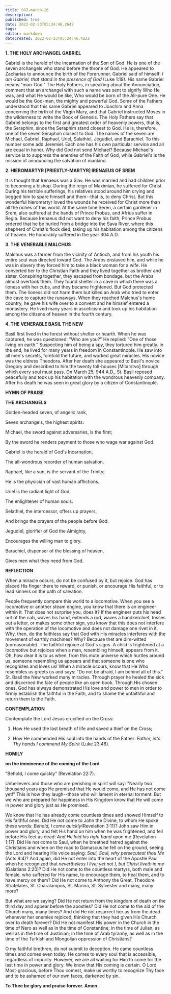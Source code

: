 ```yaml
---
title: 087-march-26
description: 
published: true
date: 2022-02-23T05:24:48.264Z
tags: 
editor: markdown
dateCreated: 2022-02-23T05:24:46.422Z
---
```



**1. THE HOLY ARCHANGEL GABRIEL**

Gabriel is the herald of the Incarnation of the Son of God. He is one of the seven archangels who stand before the throne of God. He appeared to Zacharias to announce the birth of the Forerunner. Gabriel said of himself: *I am Gabriel, that stand in the presence of God* (Luke 1:19). His name Gabriel means "man-God." The Holy Fathers, in speaking about the Annunciation, comment that an archangel with such a name was sent to signify Who He was, and what He would be like, Who would be born of the All-pure One. He would be the God-man, the mighty and powerful God. Some of the Fathers understood that this same Gabriel appeared to Joachim and Anna concerning the birth of the Virgin Mary, and that Gabriel instructed Moses in the wilderness to write the Book of Genesis. The Holy Fathers say that Gabriel belongs to the first and greatest order of heavenly powers, that is, the Seraphim, since the Seraphim stand closest to God. He is, therefore, one of the seven Seraphim closest to God. The names of the seven are Michael, Gabriel, Raphael, Uriel, Salathiel, Jegudiel, and Barachiel. To this number some add Jeremiel. Each one has his own particular service and all are equal in honor. Why did God not send Michael? Because Michael's service is to suppress the enemies of the Faith of God, while Gabriel's is the mission of announcing the salvation of mankind.

**2. HIEROMARTYR [PRIESTLY-MARTYR] IRENAEUS OF SREM**

It is thought that Irenaeus was a Slav. He was married and had children prior to becoming a bishop. During the reign of Maximian, he suffered for Christ. During his terrible sufferings, his relatives stood around him crying and begged him to spare himself and them--that is, to deny Christ. But this wonderful hieromartyr loved the wounds he received for Christ more than all the riches of this world. At the same time Seren, a certain gardener in Srem, also suffered at the hands of Prince Probus, and Afrius suffer in Regia. Because Irenaeus did not want to deny his faith, Prince Probus ordered that he be hurled from a bridge into the Sava River, where this shepherd of Christ's flock died, taking up his habitation among the citizens of heaven. He honorably suffered in the year 304 A.D.

**3. THE VENERABLE MALCHUS**

Malchus was a farmer from the vicinity of Antioch, and from his youth his entire soul was directed toward God. The Arabs enslaved him, and while he was in slavery they forced him to take a black woman for a wife. He converted her to the Christian Faith and they lived together as brother and sister. Conspiring together, they escaped from bondage, but the Arabs almost overtook them. They found shelter in a cave in which there was a lioness with her cubs, and they became frightened. But God protected them. The lioness did not harm them but killed an Arab who tried to enter the cave to capture the runaways. When they reached Malchus's home country, he gave his wife over to a convent and he himslef entered a monastery. He lived many years in asceticism and took up his habitation among the citizens of heaven in the fourth century.

**4. THE VENERABLE BASIL THE NEW**

Basil first lived in the forest without shelter or hearth. When he was captured, he was questioned: "Who are you?" He replied: "One of those living on earth." Suspecting him of being a spy, they tortured him greatly. In the end, he lived for many years in freedom in Constantinople. He saw into all men's secrets, foretold the future, and worked great miracles. His novice was the eldress Theodora. After her death she appeared to Basil's novice Gregory and described to him the twenty toll-houses [Mitarstvo] through which every soul must pass. On March 25, 944 A.D., St. Basil reposed peacefully and took up his habitation with the wondrous heavenly company. After his death he was seen in great glory by a citizen of Constantinople.



**HYMN OF PRAISE**

**THE ARCHANGELS**

Golden-headed seven, of angelic rank,

Seven archangels, the highest spirits:

Michael, the sword against adversaries, is the first;

By the sword he renders payment to those who wage war against God.

Gabriel is the herald of God's Incarnation,

The all-wondrous recorder of human salvation.

Raphael, like a sun, is the servant of the Trinity;

He is the physician of vast human afflictions.

Uriel is the radiant light of God,

The enlightener of human souls.

Selathiel, the intercessor, offers up prayers,

And brings the prayers of the people before God.

Jegudiel, glorifier of God the Almighty,

Encourages the willing man to glory.

Barachiel, dispenser of the blessing of heaven,

Gives men what they need from God.


**REFLECTION**

When a miracle occurs, do not be confused by it, but rejoice. God has placed His finger there to reward, or punish, or encourage His faithful, or to lead sinners on the path of salvation. 

People frequently compare this world to a locomotive. When you see a locomotive or another steam engine, you know that there is an engineer within it. That does not surprise you, does it? If the engineer puts his head out of the cab, waves his hand, extends a rod, waves a handkerchief, tosses out a letter, or makes some other sign, you know that this does not interfere with the operation of the locomotive and does not damage one rivet in it. Why, then, do the faithless say that God with His miracles interferes with the movement of earthly machines? Why? Because thet are dim-witted (unreasonable). The faithful rejoice at God's signs. A child is frightened at a locomotive but rejoices when a man, resembling himself, appears from it. Oh, how dear it is to us when, from this mute universe which hurtles around us, someone resembling us appears and that someone is one who recognizes and loves us! When a miracle occurs, know that He Who resembles us greets us and says: "Do not be afraid, I am behind all of this." St. Basil the New worked many miracles. Through prayer he healed the sick and discerned the fate of people like an open book. Through His chosen ones, God has always demonstrated His love and power to men in order to firmly establish the faithful in the Faith, and to shame the unfaithful and return them to the Faith.



**CONTEMPLATION**

Contemplate the Lord Jesus crucified on the Cross:

1.  How He used the last breath of life and saved a thief on the Cross;

1.  How He commended His soul into the hands of the Father: *Father, into Thy hands I commend My Spirit* (Luke 23:46).



**HOMILY**

**on the imminence of the coming of the Lord**

"Behold, I come quickly" (Revelation 22:7).

Unbelievers and those who are perishing in spirit will say: "Nearly two thousand years ago He promised that He would come, and He has not come yet!" This is how they laugh--those who will lament in eternal torment. But we who are prepared for happiness in His Kingdom know that He will come in power and glory just as He promised. 

We know that He has already come countless times and showed Himself to His faithful ones. Did He not come to John the Divine, to whom He spoke these words: *Behold, I come quickly*(Revelation 3:11)? John saw Him in power and glory, and felt His hand on him when he was frightened, and fell before His feet as dead: *And He laid his right hand* upon me (Revelation 1:17). Did He not come to Saul, when he breathed hatred against the Christians and when on the road to Damascus he fell on the ground, seeing the Lord and hearing His voice saying: *Saul, Saul, why persecutest thou Me* (Acts 9:4)? And again, did He not enter into the heart of the Apostle Paul when he recognized that *nevertheless I live; yet not I, but Christ liveth in me* (Galatians 2:20)? Did He not come to the countless martyrs, both male and female, who suffered for His name, to encourage them, to heal them, and to have mercy on them? Did He not come to Anthony the Great, Theodore Stratelates, St. Charalampus, St. Marina, St. Sylvester and many, many more? 

But what are we saying? Did He not return from the kingdom of death on the third day and appear before the apostles? Did He not come to the aid of the Church many, many times? And did He not resurrect her as from the dead whenever her enemies rejoiced, thinking that they had given His Church over to death forever? Did He not manifest His power in the Church in the time of Nero as well as in the time of Constantine; in the time of Julian, as well as in the time of Justinian; in the time of Arab tyranny, as well as in the time of the Turkish and Mongolian oppression of Christians?

O my faithful brethren, do not submit to deception. He came countless times and comes even today. He comes to every soul that is accessible, regardless of impurity. However, we are all waiting for Him to come for the last time in power and glory. We know that His coming is certain. O Lord Most-gracious, before Thou comest, make us worthy to recognize Thy face and to be ashamed of our own faces, darkened by sin.

**To Thee be glory and praise forever. Amen.**

 
